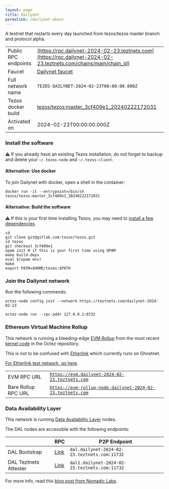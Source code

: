 ```yaml
---
layout: page
title: Dailynet
permalink: /dailynet-about
---
```


A testnet that restarts every day launched from tezos/tezos master branch and protocol alpha.

| | |
|-------|---------------------|
| Public RPC endpoints | [https://rpc.dailynet-2024-02-23.teztnets.com](https://rpc.dailynet-2024-02-23.teztnets.com/chains/main/chain_id)<br/> |
| Faucet | [Dailynet faucet](https://faucet.dailynet-2024-02-23.teztnets.com) |
| Full network name | `TEZOS-DAILYNET-2024-02-23T00:00:00.000Z` |
| Tezos docker build | [tezos/tezos:master_3cf409e1_20240222172031](https://hub.docker.com/r/tezos/tezos/tags?page=1&ordering=last_updated&name=master_3cf409e1_20240222172031) |
| Activated on | 2024-02-23T00:00:00.000Z |





### Install the software

⚠️  If you already have an existing Tezos installation, do not forget to backup and delete your `~/.tezos-node` and `~/.tezos-client`.



#### Alternative: Use docker

To join Dailynet with docker, open a shell in the container:

```
docker run -it --entrypoint=/bin/sh tezos/tezos:master_3cf409e1_20240222172031
```

#### Alternative: Build the software

⚠️  If this is your first time installing Tezos, you may need to [install a few dependencies](https://tezos.gitlab.io/introduction/howtoget.html#setting-up-the-development-environment-from-scratch).

```
cd
git clone git@gitlab.com:tezos/tezos.git
cd tezos
git checkout 3cf409e1
opam init # if this is your first time using OPAM
make build-deps
eval $(opam env)
make
export PATH=$HOME/tezos:$PATH
```

### Join the Dailynet network

Run the following commands:

```
octez-node config init --network https://teztnets.com/dailynet-2024-02-23

octez-node run --rpc-addr 127.0.0.1:8732
```


### Ethereum Virtual Machine Rollup

This network is running a bleeding-edge [EVM Rollup](https://docs.etherlink.com/welcome/what-is-etherlink) from the most recent [kernel code](https://gitlab.com/tezos/tezos/-/tree/master/etherlink) in the Octez repository.

This is not to be confused with [Etherlink](https://docs.etherlink.com/get-started/connect-your-wallet-to-etherlink) which currently runs on Ghostnet.

[For Etherlink test network, go here](https://docs.etherlink.com/get-started/connect-your-wallet-to-etherlink).

| | |
|-------|---------------------|
| EVM RPC URL | [`https://evm.dailynet-2024-02-23.teztnets.com`](https://evm.dailynet-2024-02-23.teztnets.com) |
| Bare Rollup RPC URL | [`https://evm-rollup-node.dailynet-2024-02-23.teztnets.com`](https://evm-rollup-node.dailynet-2024-02-23.teztnets.com/global/block/head) |




### Data Availability Layer

This network is running [Data Availability Layer](https://tezos.gitlab.io/shell/dal.html) nodes.


The DAL nodes are accessible with the following endpoints:

| | RPC | P2P Endpoint |
|------------|---------|--------------|
| DAL Bootstrap | [Link](https://dal-bootstrap-rpc.dailynet-2024-02-23.teztnets.com/p2p/gossipsub/scores) | `dal.dailynet-2024-02-23.teztnets.com:11732` |
| DAL Teztnets Attester | [Link](https://dal-attester-rpc.dailynet-2024-02-23.teztnets.com/p2p/gossipsub/scores) | `dal1.dailynet-2024-02-23.teztnets.com:11732` |


For more info, read this [blog post from Nomadic Labs](https://research-development.nomadic-labs.com/data-availability-layer-tezos.html).



